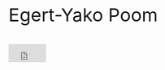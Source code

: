 <p style="font-size:36px">Egert-Yako Poom</p>
<iframe src="http://free.timeanddate.com/clock/i4gxfr9k/n237/tlcn/fn2/ftb/tt0/tw0/tm3/ts1/tb4" frameborder="0" width="74" height="36"></iframe>
